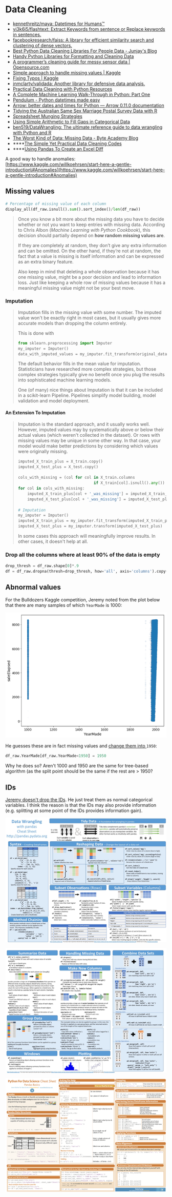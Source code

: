 # Data Cleaning

* [kennethreitz/maya: Datetimes for Humans™](https://github.com/kennethreitz/maya)
* [vi3k6i5/flashtext: Extract Keywords from sentence or Replace keywords in sentences.](https://github.com/vi3k6i5/flashtext)
* [facebookresearch/faiss: A library for efficient similarity search and clustering of dense vectors.](https://github.com/facebookresearch/faiss)
* [Best Python Data Cleaning Libraries For People Data - Junjay's Blog](http://junjaytan.com/blog/python-data-cleaning-people-contact-data/)
* [Handy Python Libraries for Formatting and Cleaning Data](https://blog.modeanalytics.com/python-data-cleaning-libraries/)
* [A programmer’s cleaning guide for messy sensor data \| Opensource.com](https://opensource.com/article/17/9/messy-sensor-data)
* [Simple approach to handle missing values \| Kaggle](https://www.kaggle.com/kostya17/simple-approach-to-handle-missing-values)
* [Fixing Typos \| Kaggle](https://www.kaggle.com/steubk/fixing-typos)
* [jnmclarty/validada: Another library for defensive data analysis.](https://github.com/jnmclarty/validada)
* [Practical Data Cleaning with Python Resources](https://blog.kjamistan.com/practical-data-cleaning-with-python-resources/)
* [A Complete Machine Learning Walk-Through in Python: Part One](https://towardsdatascience.com/a-complete-machine-learning-walk-through-in-python-part-one-c62152f39420)
* [Pendulum - Python datetimes made easy](https://pendulum.eustace.io/)
* [Arrow: better dates and times for Python — Arrow 0.11.0 documentation](http://arrow.readthedocs.io/en/latest/)
* [Tidying the Australian Same Sex Marriage Postal Survey Data with R](https://medium.com/@miles.mcbain/tidying-the-australian-same-sex-marriage-postal-survey-data-with-r-5d35cea07962)
* [Spreadsheet Munging Strategies](https://nacnudus.github.io/spreadsheet-munging-strategies/index.html)
* [Using Simple Arithmetic to Fill Gaps in Categorical Data](https://medium.com/related-works-inc/using-simple-arithmetic-to-fill-gaps-in-categorical-data-9418e5c0b91b)
* [ben519/DataWrangling: The ultimate reference guide to data wrangling with Python and R](https://github.com/ben519/DataWrangling)
* [The Worst Kind of Data: Missing Data - Byte Academy Blog](https://byteacademy.co/worst-kind-data-missing-data/)
* \*\*\*\*[The Simple Yet Practical Data Cleaning Codes](https://towardsdatascience.com/the-simple-yet-practical-data-cleaning-codes-ad27c4ce0a38)
* \*\*\*\*[Using Pandas To Create an Excel Diff](https://pbpython.com/excel-diff-pandas-update.html)





A good way to handle anomalies:  
[https://www.kaggle.com/willkoehrsen/start-here-a-gentle-introduction\#Anomalies](https://www.kaggle.com/willkoehrsen/start-here-a-gentle-introduction#Anomalies)



## Missing values

```python
# Percentage of missing value of each column
display_all(df_raw.isnull().sum().sort_index()/len(df_raw))
```

> Once you know a bit more about the missing data you have to decide whether or not you want to keep entries with missing data. According to Chris Albon \(_Machine Learning with Python Cookbook_\), this decision should partially depend on **how random missing values are**.
>
> If they are completely at random, they don’t give any extra information and can be omitted. On the other hand, if they’re not at random, the fact that a value is missing is itself information and can be expressed as an extra binary feature.
>
> Also keep in mind that deleting a whole observation because it has one missing value, might be a poor decision and lead to information loss. Just like keeping a whole row of missing values because it has a meaningful missing value might not be your best move.

### Imputation <a id="2)-A-Better-Option:-Imputation"></a>

> Imputation fills in the missing value with some number. The imputed value won't be exactly right in most cases, but it usually gives more accurate models than dropping the column entirely.
>
> This is done with
>
> ```python
> from sklearn.preprocessing import Imputer
> my_imputer = Imputer()
> data_with_imputed_values = my_imputer.fit_transform(original_data)
> ```
>
> The default behavior fills in the mean value for imputation. Statisticians have researched more complex strategies, but those complex strategies typically give no benefit once you plug the results into sophisticated machine learning models.
>
> One \(of many\) nice things about Imputation is that it can be included in a scikit-learn Pipeline. Pipelines simplify model building, model validation and model deployment.

#### An Extension To Imputation

> Imputation is the standard approach, and it usually works well. However, imputed values may by systematically above or below their actual values \(which weren't collected in the dataset\). Or rows with missing values may be unique in some other way. In that case, your model would make better predictions by considering which values were originally missing. 
>
> ```python
> imputed_X_train_plus = X_train.copy()
> imputed_X_test_plus = X_test.copy()
>
> cols_with_missing = (col for col in X_train.columns 
>                                  if X_train[col].isnull().any())
> for col in cols_with_missing:
>     imputed_X_train_plus[col + '_was_missing'] = imputed_X_train_plus[col].isnull()
>     imputed_X_test_plus[col + '_was_missing'] = imputed_X_test_plus[col].isnull()
>
> # Imputation
> my_imputer = Imputer()
> imputed_X_train_plus = my_imputer.fit_transform(imputed_X_train_plus)
> imputed_X_test_plus = my_imputer.transform(imputed_X_test_plus)
> ```
>
> In some cases this approach will meaningfully improve results. In other cases, it doesn't help at all.

### Drop all the columns where at least 90% of the data is empty

```python
drop_thresh = df_raw.shape[0]*.9
df = df_raw.dropna(thresh=drop_thresh, how='all', axis='columns').copy()
```

## Abnormal values

For the Bulldozers Kaggle competition, Jeremy noted from the plot below that there are many samples of which `YearMade` is 1000:

![](../.gitbook/assets/image%20%2813%29.png)

He guesses these are in fact missing values and [change them into ](https://youtu.be/0v93qHDqq_g?t=1h31m25s)`1950`:

```python
df_raw.YearMade[df_raw.YearMade<1950] = 1950
```

Why he does so? Aren't 1000 and 1950 are the same for tree-based algorithm \(as the split point should be the same if the rest are &gt; 1950?

## IDs

[Jeremy doesn't drop the IDs](https://youtu.be/0v93qHDqq_g?t=5832). He just treat them as normal categorical variables. I think the reason is that the IDs may also provide information \(e.g. splitting at some point of the IDs provides information gain\).



![](../.gitbook/assets/image%20%281%29.png)

![](../.gitbook/assets/image%20%2846%29.png)

![](../.gitbook/assets/image%20%2861%29.png)

